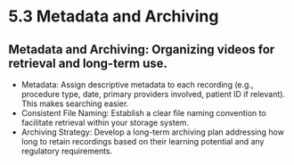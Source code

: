 # 5.3 Metadata and Archiving

## Metadata and Archiving: Organizing videos for retrieval and long-term use.

* Metadata: Assign descriptive metadata to each recording (e.g., procedure type, date, primary providers involved, patient ID if relevant). This makes searching easier.
* Consistent File Naming: Establish a clear file naming convention to facilitate retrieval within your storage system.
* Archiving Strategy: Develop a long-term archiving plan addressing how long to retain recordings based on their learning potential and any regulatory requirements.
